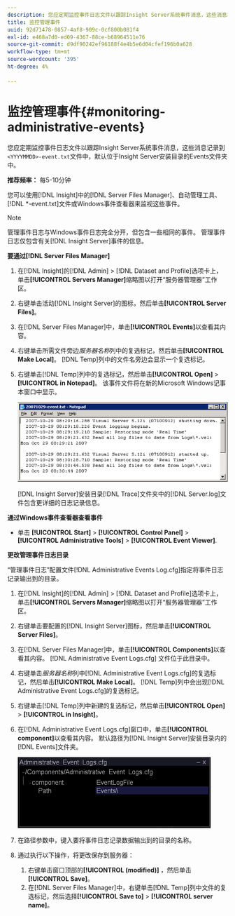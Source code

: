```yaml
---
description: 您应定期监控事件日志文件以跟踪Insight Server系统事件消息，这些消息将记录到<YYYYMMDD>-event.txt文件，默认位于Insight Server安装目录的Events文件夹中。
title: 监控管理事件
uuid: 92d71478-0857-4af8-909c-0cf800b081f4
exl-id: e468a7d0-ed09-4367-88ce-b68964511e76
source-git-commit: d9df90242ef96188f4e4b5e6d04cfef196b0a628
workflow-type: tm+mt
source-wordcount: '395'
ht-degree: 4%

---
```


# 监控管理事件{#monitoring-administrative-events}

您应定期监控事件日志文件以跟踪Insight Server系统事件消息，这些消息记录到`<YYYYMMDD>-event.txt`文件中，默认位于Insight Server安装目录的Events文件夹中。

**推荐频率：** 每5-10分钟

您可以使用[!DNL Insight]中的[!DNL Server Files Manager]、自动管理工具、[!DNL *-event.txt]文件或Windows事件查看器来监视这些事件。

>[!NOTE]
>
>管理事件日志与Windows事件日志完全分开，但包含一些相同的事件。 管理事件日志仅包含有关[!DNL Insight Server]事件的信息。

**要通过[!DNL Server Files Manager]**

1. 在[!DNL Insight]的[!DNL Admin] > [!DNL Dataset and Profile]选项卡上，单击&#x200B;**[!UICONTROL Servers Manager]**&#x200B;缩略图以打开“服务器管理器”工作区。
1. 右键单击活动[!DNL Insight Server]的图标，然后单击&#x200B;**[!UICONTROL Server Files]**。
1. 在[!DNL Server Files Manager]中，单击&#x200B;**[!UICONTROL Events]**&#x200B;以查看其内容。
1. 右键单击所需文件旁边&#x200B;*服务器名称*&#x200B;列中的复选标记，然后单击&#x200B;**[!UICONTROL Make Local]**。 [!DNL Temp]列中的文件名旁边会显示一个复选标记。
1. 右键单击[!DNL Temp]列中的复选标记，然后单击&#x200B;**[!UICONTROL Open]** > **[!UICONTROL in Notepad]**。 该事件文件将在新的Microsoft Windows记事本窗口中显示。

   ![步骤信息](assets/vis_FileManager_eventfile.png)

   [!DNL Insight Server]安装目录[!DNL Trace]文件夹中的[!DNL Server.log]文件包含更详细的日志记录信息。

**通过Windows事件查看器查看事件**

* 单击 **[!UICONTROL Start]** > **[!UICONTROL Control Panel]** > **[!UICONTROL Administrative Tools]** > **[!UICONTROL Event Viewer]**.

**更改管理事件日志目录**

“管理事件日志”配置文件[!DNL Administrative Events Log.cfg]指定将事件日志记录输出到的目录。

1. 在[!DNL Insight]的[!DNL Admin] > [!DNL Dataset and Profile]选项卡上，单击&#x200B;**[!UICONTROL Servers Manager]**&#x200B;缩略图以打开“服务器管理器”工作区。

1. 右键单击要配置的[!DNL Insight Server]图标，然后单击&#x200B;**[!UICONTROL Server Files]**。

1. 在[!DNL Server Files Manager]中，单击&#x200B;**[!UICONTROL Components]**&#x200B;以查看其内容。 [!DNL Administrative Event Logs.cfg] 文件位于此目录中。

1. 右键单击&#x200B;*服务器名称*&#x200B;列中[!DNL Administrative Event Logs.cfg]的复选标记，然后单击&#x200B;**[!UICONTROL Make Local]**。 [!DNL Temp]列中会出现[!DNL Administrative Event Logs.cfg]的复选标记。

1. 右键单击[!DNL Temp]列中新建的复选标记，然后单击&#x200B;**[!UICONTROL Open]** > **[!UICONTROL in Insight]**。

1. 在[!DNL Administrative Event Logs.cfg]窗口中，单击&#x200B;**[!UICONTROL component]**&#x200B;以查看其内容。 默认路径为[!DNL Insight Server]安装目录内的[!DNL Events]文件夹。

   ![](assets/cfg_adminevents_examplevalues.png)

1. 在路径参数中，键入要将事件日志记录数据输出到的目录的名称。
1. 通过执行以下操作，将更改保存到服务器：

   1. 右键单击窗口顶部的&#x200B;**[!UICONTROL (modified)]** ，然后单击&#x200B;**[!UICONTROL Save]**。
   1. 在[!DNL Server Files Manager]中，右键单击[!DNL Temp]列中文件的复选标记，然后选择&#x200B;**[!UICONTROL Save to]** > **[!UICONTROL server name]**。

